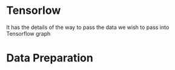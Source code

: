 # Tensorlow
It has the details of the way to pass the data we wish to pass into Tensorflow graph

# Data Preparation

